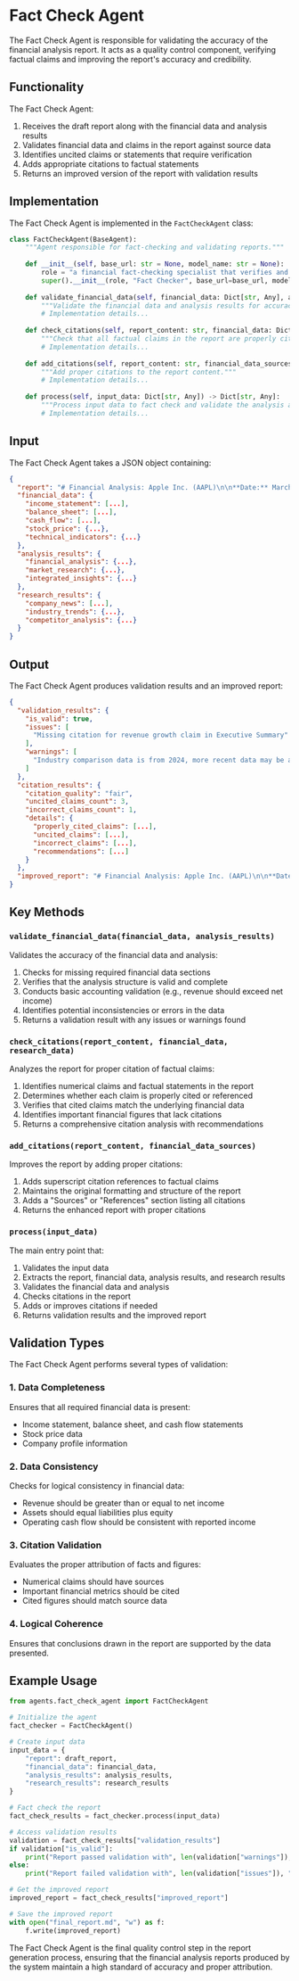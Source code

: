 # Fact Check Agent

The Fact Check Agent is responsible for validating the accuracy of the financial analysis report. It acts as a quality control component, verifying factual claims and improving the report's accuracy and credibility.

## Functionality

The Fact Check Agent:

1. Receives the draft report along with the financial data and analysis results
2. Validates financial data and claims in the report against source data
3. Identifies uncited claims or statements that require verification
4. Adds appropriate citations to factual statements
5. Returns an improved version of the report with validation results

## Implementation

The Fact Check Agent is implemented in the `FactCheckAgent` class:

```python
class FactCheckAgent(BaseAgent):
    """Agent responsible for fact-checking and validating reports."""
    
    def __init__(self, base_url: str = None, model_name: str = None):
        role = "a financial fact-checking specialist that verifies and validates financial information"
        super().__init__(role, "Fact Checker", base_url=base_url, model_name=model_name)
    
    def validate_financial_data(self, financial_data: Dict[str, Any], analysis_results: Dict[str, Any]) -> Dict[str, Any]:
        """Validate the financial data and analysis results for accuracy."""
        # Implementation details...
    
    def check_citations(self, report_content: str, financial_data: Dict[str, Any], research_data: Dict[str, Any]) -> Dict[str, Any]:
        """Check that all factual claims in the report are properly cited."""
        # Implementation details...
    
    def add_citations(self, report_content: str, financial_data_sources: Dict[str, str]) -> str:
        """Add proper citations to the report content."""
        # Implementation details...
    
    def process(self, input_data: Dict[str, Any]) -> Dict[str, Any]:
        """Process input data to fact check and validate the analysis and report."""
        # Implementation details...
```

## Input

The Fact Check Agent takes a JSON object containing:

```json
{
  "report": "# Financial Analysis: Apple Inc. (AAPL)\n\n**Date:** March 10, 2025\n\n## Executive Summary\n\n...",
  "financial_data": {
    "income_statement": [...],
    "balance_sheet": [...],
    "cash_flow": [...],
    "stock_price": {...},
    "technical_indicators": {...}
  },
  "analysis_results": {
    "financial_analysis": {...},
    "market_research": {...},
    "integrated_insights": {...}
  },
  "research_results": {
    "company_news": [...],
    "industry_trends": {...},
    "competitor_analysis": {...}
  }
}
```

## Output

The Fact Check Agent produces validation results and an improved report:

```json
{
  "validation_results": {
    "is_valid": true,
    "issues": [
      "Missing citation for revenue growth claim in Executive Summary"
    ],
    "warnings": [
      "Industry comparison data is from 2024, more recent data may be available"
    ]
  },
  "citation_results": {
    "citation_quality": "fair",
    "uncited_claims_count": 3,
    "incorrect_claims_count": 1,
    "details": {
      "properly_cited_claims": [...],
      "uncited_claims": [...],
      "incorrect_claims": [...],
      "recommendations": [...]
    }
  },
  "improved_report": "# Financial Analysis: Apple Inc. (AAPL)\n\n**Date:** March 10, 2025\n\n## Executive Summary\n\n...[improved report with citations]..."
}
```

## Key Methods

### `validate_financial_data(financial_data, analysis_results)`

Validates the accuracy of the financial data and analysis:

1. Checks for missing required financial data sections
2. Verifies that the analysis structure is valid and complete
3. Conducts basic accounting validation (e.g., revenue should exceed net income)
4. Identifies potential inconsistencies or errors in the data
5. Returns a validation result with any issues or warnings found

### `check_citations(report_content, financial_data, research_data)`

Analyzes the report for proper citation of factual claims:

1. Identifies numerical claims and factual statements in the report
2. Determines whether each claim is properly cited or referenced
3. Verifies that cited claims match the underlying financial data
4. Identifies important financial figures that lack citations
5. Returns a comprehensive citation analysis with recommendations

### `add_citations(report_content, financial_data_sources)`

Improves the report by adding proper citations:

1. Adds superscript citation references to factual claims
2. Maintains the original formatting and structure of the report
3. Adds a "Sources" or "References" section listing all citations
4. Returns the enhanced report with proper citations

### `process(input_data)`

The main entry point that:

1. Validates the input data
2. Extracts the report, financial data, analysis results, and research results
3. Validates the financial data and analysis
4. Checks citations in the report
5. Adds or improves citations if needed
6. Returns validation results and the improved report

## Validation Types

The Fact Check Agent performs several types of validation:

### 1. Data Completeness

Ensures that all required financial data is present:
- Income statement, balance sheet, and cash flow statements
- Stock price data
- Company profile information

### 2. Data Consistency

Checks for logical consistency in financial data:
- Revenue should be greater than or equal to net income
- Assets should equal liabilities plus equity
- Operating cash flow should be consistent with reported income

### 3. Citation Validation

Evaluates the proper attribution of facts and figures:
- Numerical claims should have sources
- Important financial metrics should be cited
- Cited figures should match source data

### 4. Logical Coherence

Ensures that conclusions drawn in the report are supported by the data presented.

## Example Usage

```python
from agents.fact_check_agent import FactCheckAgent

# Initialize the agent
fact_checker = FactCheckAgent()

# Create input data
input_data = {
    "report": draft_report,
    "financial_data": financial_data,
    "analysis_results": analysis_results,
    "research_results": research_results
}

# Fact check the report
fact_check_results = fact_checker.process(input_data)

# Access validation results
validation = fact_check_results["validation_results"]
if validation["is_valid"]:
    print("Report passed validation with", len(validation["warnings"]), "warnings")
else:
    print("Report failed validation with", len(validation["issues"]), "issues")

# Get the improved report
improved_report = fact_check_results["improved_report"]

# Save the improved report
with open("final_report.md", "w") as f:
    f.write(improved_report)
```

The Fact Check Agent is the final quality control step in the report generation process, ensuring that the financial analysis reports produced by the system maintain a high standard of accuracy and proper attribution.
